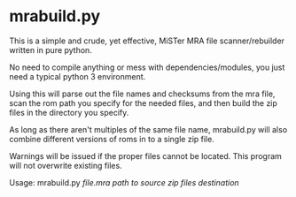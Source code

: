 # mrabuild.py
This is a simple and crude, yet effective, MiSTer MRA file scanner/rebuilder written in pure python.

No need to compile anything or mess with dependencies/modules, you just need a typical python 3 environment.

Using this will parse out the file names and checksums from the mra file, scan the rom path you specify for the needed files, and then build the zip files in the directory you specify.

As long as there aren't multiples of the same file name, mrabuild.py will also combine different versions of roms in to a single zip file.

Warnings will be issued if the proper files cannot be located. This program will not overwrite existing files.

Usage:
mrabuild.py *file.mra* *path to source zip files* *destination*
